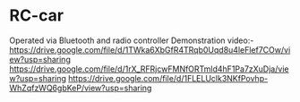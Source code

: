 # RC-car
Operated via Bluetooth and radio controller
Demonstration video:-
https://drive.google.com/file/d/1TWka6XbGfR4TRqb0Uqd8u4leFlef7COw/view?usp=sharing
https://drive.google.com/file/d/1rX_RFRjcwFMNfORTmld4hF1Pa7zXuDja/view?usp=sharing
https://drive.google.com/file/d/1FLELUclk3NKfPovhp-WhZqfzWQ6gbKeP/view?usp=sharing
